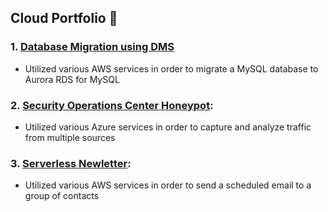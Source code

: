 ## Cloud Portfolio 👋

### 1. [Database Migration using DMS](https://github.com/uchennak/db_migration)
- Utilized various AWS services in order to migrate a MySQL database to Aurora RDS for MySQL
  
### 2. [Security Operations Center Honeypot](https://github.com/uchennak/Azure-Hnypot): 
- Utilized various Azure services in order to capture and analyze traffic from multiple sources

### 3. [Serverless Newletter](https://github.com/uchennak/Email-Newsletter): 
- Utilized various AWS services in order to send a scheduled email to a group of contacts
